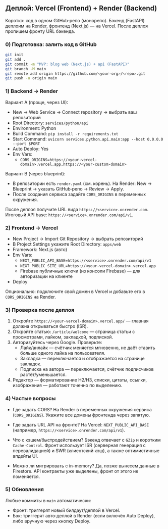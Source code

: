 ## Деплой: Vercel (Frontend) + Render (Backend)

Коротко: код в одном GitHub‑репо (монорепо). Бэкенд (FastAPI) деплоим на Render, фронтенд (Next.js) — на Vercel. После деплоя пропишем фронту URL бэкенда.

### 0) Подготовка: залить код в GitHub

```bash
git init
git add .
git commit -m "MVP: blog web (Next.js) + api (FastAPI)"
git branch -M main
git remote add origin https://github.com/<your-org>/<repo>.git
git push -u origin main
```

### 1) Backend → Render

Вариант A (проще, через UI):
- New → Web Service → Connect repository → выбрать ваш репозиторий
- Root Directory: `services/python/api`
- Environment: Python
- Build Command: `pip install -r requirements.txt`
- Start Command: `uvicorn services.python.api.main:app --host 0.0.0.0 --port $PORT`
- Auto Deploy: Yes
- Env Vars:
  - `CORS_ORIGINS=https://<your-vercel-domain>.vercel.app,https://<your-custom-domain>`

Вариант B (через blueprint):
- В репозитории есть `render.yaml` (см. корень). На Render: New → Blueprint → указать GitHub‑репо → Review → Apply.
- После создания сервиса задайте `CORS_ORIGINS` в переменных окружения.

После деплоя получите URL вида `https://<service>.onrender.com`. Итоговый API base: `https://<service>.onrender.com/api/v1`.

### 2) Frontend → Vercel

- New Project → Import Git Repository → выбрать репозиторий
- В Project Settings укажите Root Directory: `apps/web`
- Framework: Next.js (авто)
- Env Vars:
  - `NEXT_PUBLIC_API_BASE=https://<service>.onrender.com/api/v1`
  - `NEXT_PUBLIC_SITE_URL=https://<your-vercel-domain>.vercel.app`
  - Firebase публичные ключи (из консоли Firebase) — для авторизации на клиенте
- Deploy

Опционально: подключите свой домен в Vercel и добавьте его в `CORS_ORIGINS` на Render.

### 3) Проверка после деплоя

1. Откройте `https://<your-vercel-domain>.vercel.app/` — главная должна открываться быстро (ISR).
2. Откройте статью: `/article/welcome` — страница статьи с просмотрами, лайком, закладкой, подпиской.
3. Авторизуйтесь через Google. Проверьте:
   - Лайк/анлайк — счётчик меняется мгновенно, не даёт ставить больше одного лайка на пользователя.
   - Закладка — переключается и отображается на странице закладок.
   - Подписка на автора — переключается, счётчик подписчиков растёт/уменьшается.
4. Редактор — форматирование H2/H3, списки, цитаты, ссылки, изображения — работают точечно по выделению.

### 4) Частые вопросы

- Где задать CORS?
  На Render в переменных окружения сервиса (`CORS_ORIGINS`). Укажите все домены фронтенда через запятую.

- Где задать URL API на фронте?
  На Vercel: `NEXT_PUBLIC_API_BASE` (например, `https://<service>.onrender.com/api/v1`).

- Что с кэшем/быстродействием?
  Бэкенд отвечает с `GZip` и коротким `Cache-Control`. Фронт использует ISR (серверная генерация с перевалидацией) и SWR (клиентский кэш), а также оптимистичные апдейты UI.

- Можно ли мигрировать с in-memory?
  Да, позже вынесем данные в Firestore. API контракты уже выделены, фронт от этого не поменяется.

### 5) Обновления

Любые коммиты в `main` автоматически:
- Фронт: триггерят новый билдаут/деплой в Vercel.
- Бэк: триггерят авто‑деплой в Render (если включён Auto Deploy), либо вручную через кнопку Deploy.


